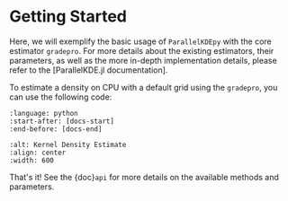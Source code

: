 # Getting Started

Here, we will exemplify the basic usage of `ParallelKDEpy` with the core estimator `gradepro`. For more details about the existing estimators, their parameters, as well as the more in-depth implementation details, please refer to the [ParallelKDE.jl documentation].

To estimate a density on CPU with a default grid using the `gradepro`, you can use the following code:

```{literalinclude} scripts/plot_kde.py
:language: python
:start-after: [docs-start]
:end-before: [docs-end]
```

```{image} _static/figures/getting-started.png
:alt: Kernel Density Estimate
:align: center
:width: 600
```

That's it! See the {doc}`api` for more details on the available methods and parameters.
